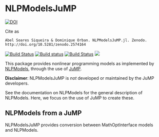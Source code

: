 # NLPModelsJuMP

[![DOI](https://zenodo.org/badge/DOI/10.5281/zenodo.2574164.svg)](https://doi.org/10.5281/zenodo.2574164)

Cite as

    Abel Soares Siqueira & Dominique Orban. NLPModelsJuMP.jl. Zenodo.
    http://doi.org/10.5281/zenodo.2574164

[![Build
Status](https://travis-ci.org/JuliaSmoothOptimizers/NLPModelsJuMP.jl.svg?branch=master)](https://travis-ci.org/JuliaSmoothOptimizers/NLPModelsJuMP.jl)
[![Build status](https://ci.appveyor.com/api/projects/status/g0ofb4r1aqo56hbo?svg=true)](https://ci.appveyor.com/project/dpo/nlpmodelsjump-jl)
[![Build Status](https://api.cirrus-ci.com/github/JuliaSmoothOptimizers/NLPModelsJuMP.jl.svg)](https://cirrus-ci.com/github/JuliaSmoothOptimizers/NLPModelsJuMP.jl)
[![](https://img.shields.io/badge/docs-stable-3f51b5.svg)](https://JuliaSmoothOptimizers.github.io/NLPModelsJuMP.jl/stable)

This package provides nonlinear programming models as implemented by
[NLPModels](https://github.com/JuliaSmoothOptimizers/NLPModels.jl), through the use of
[JuMP](https://github.com/JuliaOpt/JuMP.jl).

**Disclaimer**: NLPModelsJuMP is *not* developed or maintained by the JuMP developers.

See the documentation on NLPModels for the general description of NLPModels. Here, we
focus on the use of JuMP to create these.

## NLPModels from a JuMP

NLPModelsJuMP provides conversion between MathOptInterface models and NLPModels.
